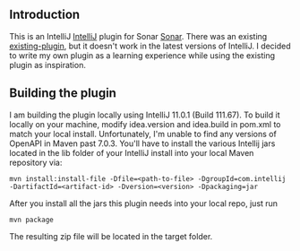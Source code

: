 Introduction
-----------

This is an IntelliJ [IntelliJ] plugin for Sonar [Sonar]. There was an existing [existing-plugin], but it doesn't work in the latest versions of IntelliJ. I decided to write my own plugin as a learning experience while using the existing plugin as inspiration.

[IntelliJ]: http://www.jetbrains.com/idea/
[Sonar]: http://www.sonarsource.org/
[existing-plugin]: http://docs.codehaus.org/display/SONAR/IntelliJ+IDEA+Plugin


Building the plugin
------------------

I am building the plugin locally using IntelliJ 11.0.1 (Build 111.67). To build it locally on your machine, modify idea.version and idea.build in pom.xml to match your local install. Unfortunately, I'm unable to find any versions of OpenAPI in Maven past 7.0.3. You'll have to install the various Intellij jars located in the lib folder of your IntelliJ install into your local Maven repository via:

    mvn install:install-file -Dfile=<path-to-file> -DgroupId=com.intellij -DartifactId=<artifact-id> -Dversion=<version> -Dpackaging=jar

After you install all the jars this plugin needs into your local repo, just run

    mvn package

The resulting zip file will be located in the target folder.